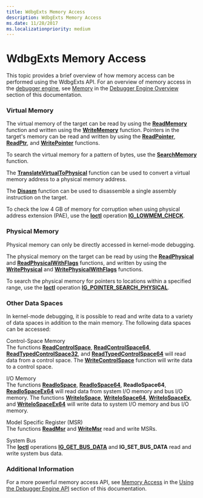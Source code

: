 ```yaml
---
title: WdbgExts Memory Access
description: WdbgExts Memory Access
ms.date: 11/28/2017
ms.localizationpriority: medium
---
```


# WdbgExts Memory Access


This topic provides a brief overview of how memory access can be performed using the WdbgExts API. For an overview of memory access in the [debugger engine](introduction.md#debugger-engine), see [Memory](memory.md) in the [Debugger Engine Overview](debugger-engine-overview.md) section of this documentation.

### <span id="virtual_memory"></span><span id="VIRTUAL_MEMORY"></span>Virtual Memory

The virtual memory of the target can be read by using the [**ReadMemory**](/previous-versions/windows/hardware/previsioning-framework/ff554287(v=vs.85)) function and written using the [**WriteMemory**](/previous-versions/windows/hardware/previsioning-framework/ff561420(v=vs.85)) function. Pointers in the target's memory can be read and written by using the [**ReadPointer**](/windows-hardware/drivers/ddi/wdbgexts/nf-wdbgexts-readpointer), [**ReadPtr**](/windows-hardware/drivers/ddi/wdbgexts/nf-wdbgexts-readptr), and [**WritePointer**](/windows-hardware/drivers/ddi/wdbgexts/nf-wdbgexts-writepointer) functions.

To search the virtual memory for a pattern of bytes, use the [**SearchMemory**](/windows-hardware/drivers/ddi/wdbgexts/nf-wdbgexts-searchmemory) function.

The [**TranslateVirtualToPhysical**](/windows-hardware/drivers/ddi/wdbgexts/nf-wdbgexts-translatevirtualtophysical) function can be used to convert a virtual memory address to a physical memory address.

The [**Disasm**](/windows-hardware/drivers/ddi/wdbgexts/nc-wdbgexts-pwindbg_disasm) function can be used to disassemble a single assembly instruction on the target.

To check the low 4 GB of memory for corruption when using physical address extension (PAE), use the [**Ioctl**](/windows-hardware/drivers/ddi/wdbgexts/nc-wdbgexts-pwindbg_ioctl_routine) operation [**IG\_LOWMEM\_CHECK**](/previous-versions/ff550931(v=vs.85)).

### <span id="physical_memory"></span><span id="PHYSICAL_MEMORY"></span>Physical Memory

Physical memory can only be directly accessed in kernel-mode debugging.

The physical memory on the target can be read by using the [**ReadPhysical**](/windows-hardware/drivers/ddi/wdbgexts/nf-wdbgexts-readphysical) and [**ReadPhysicalWithFlags**](/windows-hardware/drivers/ddi/wdbgexts/nf-wdbgexts-readphysicalwithflags) functions, and written by using the [**WritePhysical**](/windows-hardware/drivers/ddi/wdbgexts/nf-wdbgexts-writephysical) and [**WritePhysicalWithFlags**](/windows-hardware/drivers/ddi/wdbgexts/nf-wdbgexts-writephysicalwithflags) functions.

To search the physical memory for pointers to locations within a specified range, use the [**Ioctl**](/windows-hardware/drivers/ddi/wdbgexts/nc-wdbgexts-pwindbg_ioctl_routine) operation [**IG\_POINTER\_SEARCH\_PHYSICAL**](/windows-hardware/drivers/ddi/wdbgexts/ns-wdbgexts-_pointer_search_physical).

### <span id="other_data_spaces"></span><span id="OTHER_DATA_SPACES"></span>Other Data Spaces

In kernel-mode debugging, it is possible to read and write data to a variety of data spaces in addition to the main memory. The following data spaces can be accessed:

<span id="Control-Space_Memory"></span><span id="control-space_memory"></span><span id="CONTROL-SPACE_MEMORY"></span>Control-Space Memory  
The functions [**ReadControlSpace**](/windows-hardware/drivers/ddi/wdbgexts/nf-wdbgexts-readcontrolspace), [**ReadControlSpace64**](/windows-hardware/drivers/ddi/wdbgexts/nf-wdbgexts-readcontrolspace64), [**ReadTypedControlSpace32**](/previous-versions/ff554339(v=vs.85)), and [**ReadTypedControlSpace64**](/previous-versions/ff554341(v=vs.85)) will read data from a control space. The [**WriteControlSpace**](/windows-hardware/drivers/ddi/wdbgexts/nf-wdbgexts-writecontrolspace) function will write data to a control space.

<span id="I_O_Memory"></span><span id="i_o_memory"></span><span id="I_O_MEMORY"></span>I/O Memory  
The functions [**ReadIoSpace**](/windows-hardware/drivers/ddi/wdbgexts/nf-wdbgexts-readiospace), [**ReadIoSpace64**](/windows-hardware/drivers/ddi/wdbgexts/nf-wdbgexts-readiospace64), **ReadIoSpace64**, [**ReadIoSpaceEx64**](/windows-hardware/drivers/ddi/wdbgexts/nf-wdbgexts-readiospaceex64) will read data from system I/O memory and bus I/O memory. The functions [**WriteIoSpace**](/windows-hardware/drivers/ddi/wdbgexts/nf-wdbgexts-writeiospace), [**WriteIoSpace64**](/windows-hardware/drivers/ddi/wdbgexts/nf-wdbgexts-writeiospace64), [**WriteIoSpaceEx**](/windows-hardware/drivers/ddi/wdbgexts/nf-wdbgexts-writeiospaceex), and [**WriteIoSpaceEx64**](/windows-hardware/drivers/ddi/wdbgexts/nf-wdbgexts-writeiospaceex64) will write data to system I/O memory and bus I/O memory.

<span id="Model_Specific_Register__MSR_"></span><span id="model_specific_register__msr_"></span><span id="MODEL_SPECIFIC_REGISTER__MSR_"></span>Model Specific Register (MSR)  
The functions [**ReadMsr**](/windows-hardware/drivers/ddi/wdbgexts/nf-wdbgexts-readmsr) and [**WriteMsr**](/windows-hardware/drivers/ddi/wdbgexts/nf-wdbgexts-writemsr) read and write MSRs.

<span id="System_Bus"></span><span id="system_bus"></span><span id="SYSTEM_BUS"></span>System Bus  
The [**Ioctl**](/windows-hardware/drivers/ddi/wdbgexts/nc-wdbgexts-pwindbg_ioctl_routine) operations [**IG\_GET\_BUS\_DATA**](/windows-hardware/drivers/ddi/wdbgexts/ns-wdbgexts-_getsetbusdata) and **IG\_SET\_BUS\_DATA** read and write system bus data.

### <span id="additional_information"></span><span id="ADDITIONAL_INFORMATION"></span>Additional Information

For a more powerful memory access API, see [Memory Access](memory-access.md) in the [Using the Debugger Engine API](using-the-debugger-engine-api.md) section of this documentation.

 

